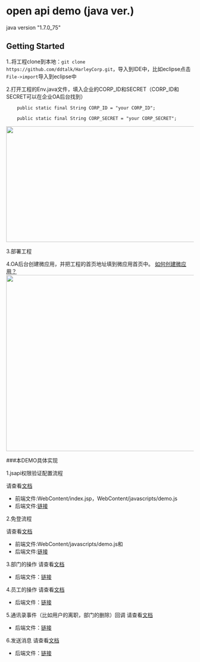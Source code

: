 # open api demo (java ver.)
java version "1.7.0_75"

## Getting Started

1..将工程clone到本地：```git clone https://github.com/ddtalk/HarleyCorp.git```，导入到IDE中，比如eclipse点击```File->import```导入到eclipse中

2.打开工程的Env.java文件，填入企业的CORP_ID和SECRET（CORP_ID和SECRET可以在企业OA后台找到）
```
    public static final String CORP_ID = "your CORP_ID";
    
    public static final String CORP_SECRET = "your CORP_SECRET";
```

<img src="https://img.alicdn.com/tps/TB1oZwOKFXXXXc1XVXXXXXXXXXX-1084-621.jpg" width="542" height="310">

3.部署工程

4.OA后台创建微应用，并把工程的首页地址填到微应用首页中。
[如何创建微应用？](http://ddtalk.github.io/dingTalkDoc/#step-2-创建微应用)
<img src="https://img.alicdn.com/tps/TB1N490JFXXXXceXFXXXXXXXXXX-602-524.png" width="542" height="472">


###本DEMO具体实现

1.jsapi权限验证配置流程

请查看[文档](http://ddtalk.github.io/dingTalkDoc/#页面引入js文件)
- 前端文件:WebContent/index.jsp，WebContent/javascripts/demo.js
- 后端文件:[链接](https://github.com/injekt/openapi-demo-java/blob/master/src/com/alibaba/dingtalk/openapi/demo/auth/AuthHelper.java)

2.免登流程

请查看[文档](http://ddtalk.github.io/dingTalkDoc/#手机客户端微应用中调用免登)
- 前端文件:WebContent/javascripts/demo.js和
- 后端文件:[链接](https://github.com/injekt/openapi-demo-java/blob/master/src/com/alibaba/dingtalk/openapi/servlet/UserInfoServlet.java)


3.部门的操作
请查看[文档](http://ddtalk.github.io/dingTalkDoc/#管理通讯录)
- 后端文件：[链接](https://github.com/injekt/openapi-demo-java/blob/master/src/com/alibaba/dingtalk/openapi/demo/department)

4.员工的操作
请查看[文档](http://ddtalk.github.io/dingTalkDoc/#管理通讯录)
- 后端文件：[链接](https://github.com/injekt/openapi-demo-java/blob/master/src/com/alibaba/dingtalk/openapi/demo/user)

5.通讯录事件（比如用户的离职，部门的删除）回调
请查看[文档](http://ddtalk.github.io/dingTalkDoc/#通讯录及群会话变更事件回调接口)
- 后端文件：[链接](https://github.com/injekt/openapi-demo-java/blob/master/src/com/alibaba/dingtalk/openapi/servlet/EventChangeReceiveServlet.java)

6.发送消息
请查看[文档](http://ddtalk.github.io/dingTalkDoc/#发送普通会话消息)
- 后端文件：[链接](https://github.com/injekt/openapi-demo-java/blob/master/src/com/alibaba/dingtalk/openapi/demo/message)

